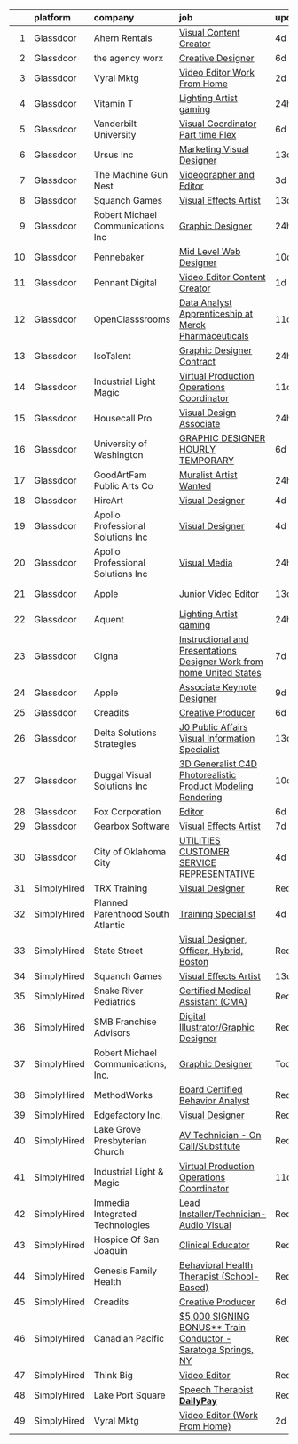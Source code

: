 

|    | platform    | company                             | job                                                                                                                                                                                                                                                                                                                                                                                                                                                                                                                                                                                                                                                                                                                                                                                                                                                                                                                                                                                                                                                                                                                                                                                                                                                                                                                                                                                                  | update_time   | location             |
|---:|:------------|:------------------------------------|:-----------------------------------------------------------------------------------------------------------------------------------------------------------------------------------------------------------------------------------------------------------------------------------------------------------------------------------------------------------------------------------------------------------------------------------------------------------------------------------------------------------------------------------------------------------------------------------------------------------------------------------------------------------------------------------------------------------------------------------------------------------------------------------------------------------------------------------------------------------------------------------------------------------------------------------------------------------------------------------------------------------------------------------------------------------------------------------------------------------------------------------------------------------------------------------------------------------------------------------------------------------------------------------------------------------------------------------------------------------------------------------------------------|:--------------|:---------------------|
|  1 | Glassdoor   | Ahern Rentals                       | [Visual Content Creator](https://www.glassdoor.com/partner/jobListing.htm?pos=122&ao=1136043&s=58&guid=00000182153d8d468a409738b3f8e716&src=GD_JOB_AD&t=SR&vt=w&ea=1&cs=1_68b80d92&cb=1658213732103&jobListingId=1008005762365&jrtk=3-0-1g8ajr3cdk613801-1g8ajr3cris10800-def8a75371397d79-)                                                                                                                                                                                                                                                                                                                                                                                                                                                                                                                                                                                                                                                                                                                                                                                                                                                                                                                                                                                                                                                                                                         | 4d            | Henderson, NV        |
|  2 | Glassdoor   | the agency worx                     | [Creative Designer](https://www.glassdoor.com/partner/jobListing.htm?pos=112&ao=1110586&s=58&guid=00000182153d8d468a409738b3f8e716&src=GD_JOB_AD&t=SR&vt=w&ea=1&cs=1_24459a89&cb=1658213732102&jobListingId=1007999979667&cpc=AC285F3A3ECA6BB0&jrtk=3-0-1g8ajr3cdk613801-1g8ajr3cris10800-63945e7974dcb0bf--6NYlbfkN0CNOKpjDIEH11s39GTuUki_mvxNbnX5BtDlH5CMrheAnKze_5JrwQ4joDkGUDohP_RybvKQguCwO2bzn207p_14mbiHcywFIa1HWF2UP0_3f5Zk975uTAq5uCVwflsu_JCSQSKbiQ7a0xIZd76aSwml-WNW-2GZAACyMpIWDnwBr8SUJBdJ9gJtZ6GRC9VA3zsR9SRTYHdzaOe9V7emQh8hTi863DBYhI8vl0udw1UMy9vQxI3NCd1MkMfXDem5zqfKSD593xCZ7x8kBeo7zLj3UD1ZOvJT2260zLa4_bY5oNFdvYU9Hs5hxiTa9yOC9JC_j8znj-bpLFYp886n4PvNdWrZxCeyinX9t6GVcgE0tuJrIt895W9V7I9br_Z5pa-vM_7-KNTX3CjQsdojMvHGsl4cnUXyGjgJxN2wTmDSyG3LWLR5qUKR8rUDJ4D2ezDTXlGZqERU76MYZBFhhKlVelHxxsp5H24VTJGWxecmWCcgKruj_GQS)                                                                                                                                                                                                                                                                                                                                                                                                                                                                                                                                                         | 6d            | Remote               |
|  3 | Glassdoor   | Vyral Mktg                          | [Video Editor  Work From Home ](https://www.glassdoor.com/partner/jobListing.htm?pos=115&ao=1136043&s=58&guid=00000182153d8d468a409738b3f8e716&src=GD_JOB_AD&t=SR&vt=w&ea=1&cs=1_30e5533e&cb=1658213732102&jobListingId=1008009868653&jrtk=3-0-1g8ajr3cdk613801-1g8ajr3cris10800-9ef7978640d148b0-)                                                                                                                                                                                                                                                                                                                                                                                                                                                                                                                                                                                                                                                                                                                                                                                                                                                                                                                                                                                                                                                                                                  | 2d            | Omaha, NE            |
|  4 | Glassdoor   | Vitamin T                           | [Lighting Artist  gaming ](https://www.glassdoor.com/partner/jobListing.htm?pos=111&ao=1110586&s=58&guid=00000182153d8d468a409738b3f8e716&src=GD_JOB_AD&t=SR&vt=w&cs=1_f7031b3e&cb=1658213732101&jobListingId=1008012606437&cpc=1CBFC3E34E2A31FF&jrtk=3-0-1g8ajr3cdk613801-1g8ajr3cris10800-a4a5b49e0c0ecfb1--6NYlbfkN0DMrcEu7yrtATojKJA7cEzGQ3FdRGWLh0CZQInL4ECGI6k5tN82kdM0cJmh4vC7GgjoQsXN0_g-aqtw8QQjM5vUzmp1Kwz3tv9SdCw_7OATSSTl--Am1C6sNxUybMUsjSaT6We5Huz_qIHcjEjVAHttS8wn4vr9M1hS7WT9EIk6RhzxFMvs67O1FaYk3RJtOSDnxdHJtwSUljZUlKdkiy6CVI05Y0L-Z3tyH0W5cQuw1reM0CWeU0BmrPT6mt0fefJ96jAzWp1qTig0hMrKC3fZUE4NBClE_jIzqJwAmjexkC_W9-RrAU7XB4MxybQi2-XsPa--9vQnneeuHM4roNMmKBV4NDdC1HLF6p2OvDlT0oDW1ZPfBYBClEGqkY_vcvnzYwwLvYu1nyDXdXTknpndKTtqdZxksen7BrCeBQyYNgEUuC5A41CQGyIScT9bij8xWrSSTetfDi-5VCO3Przetb55tEoJnf4%3D)                                                                                                                                                                                                                                                                                                                                                                                                                                                                                                                                                                         | 24h           | Redmond, WA          |
|  5 | Glassdoor   | Vanderbilt University               | [Visual Coordinator  Part time  Flex ](https://www.glassdoor.com/partner/jobListing.htm?pos=120&ao=1136043&s=58&guid=00000182153d8d468a409738b3f8e716&src=GD_JOB_AD&t=SR&vt=w&cs=1_556214e4&cb=1658213732103&jobListingId=1008001215260&jrtk=3-0-1g8ajr3cdk613801-1g8ajr3cris10800-1dc14025f1c8ed43-)                                                                                                                                                                                                                                                                                                                                                                                                                                                                                                                                                                                                                                                                                                                                                                                                                                                                                                                                                                                                                                                                                                | 6d            | Nashville, TN        |
|  6 | Glassdoor   | Ursus  Inc                          | [Marketing   Visual Designer](https://www.glassdoor.com/partner/jobListing.htm?pos=110&ao=1110586&s=58&guid=00000182153d8d468a409738b3f8e716&src=GD_JOB_AD&t=SR&vt=w&ea=1&cs=1_3eb2ca3d&cb=1658213732102&jobListingId=1007985675315&cpc=FD1C1DA32C38CFA7&jrtk=3-0-1g8ajr3cdk613801-1g8ajr3cris10800-f29d6c416d7e7661--6NYlbfkN0CT8vBT9H5mqECx2dfLV_FONLPDKpIRssxVwtj05Tmm4rA5I0VNOPdM1oYsK66ov5qs26oXjfHfguzQooc3G5Pl-ghCmGPoj2PmFbu89wOeXUIWofUIEanFBQPQQprKV32zN9Eeuix_fCN_LoNFfc6-kzPEHPQ6WqAeZZW7SVPGAneNoR4LL4ICaWUunWEm0NMQwllCqzpb2jbXfq8vno7CjDfcNhde_W5Dghnziav4Z672-EZ4y4kQl5d4YY7G0P_MzTCz_V2KGeLpA4G0WV_bzB5BrxYEhPxUTp5P0zQewCglRmI_LKCzDMzOjtzCOpIqdA9-p-0ma8y3TAf7_YdMu5lJxHjtDXCYMiVz1RSbGiZWMstjjwbxWfy1zAk4dims6IVhr0D06MhjhrLT9IhTinadZiiO_N3arpfQEHL8NFS2TVJes2V3fL8ynt-ihfqthY3_mk_bzsTiaKqF1gOLLoUYVEdAfZFRB1y3zSWc16hOBgJipGI3tYsWJnuCKPlG2pgEXSXEv5Gt4qPbX3gElOtcDayGP-tLHCgSZTyg0YQME8VYfzaqQ8cLk8UZ7WQ_gx1WI2QUZQNTsLwkq_X3yfLohebjH9dtMySSvhploL7_nlOMOqdvBHr0jy2E-x08Ruf0bgb2TzwkBp6lppgeYbju_8m1YnsiOQ1l2pLjEPxKRfSSwZu4EC5d_LxuDmWaHU80mg84GRqY2Wy2ylLHj5ibShKRyziuAdzG8D-d4dNsTl0KkK1uxCHVpHK9Innh2chxR6u-BSDAkvvRZVWlliL9c8lJZvqjSttG9H7BF_hmvqaCj8lZzzr2qP7N9hoJ5C1L_XD2mrFJXOoIcl8mkbMR2PMAMTzLUPLyudKOnZxqMX-kORpicJBtSO0ordlbOKG644SSyVWntFbGbNJgNHIRZtfIda2OJ1X5J7AnB94cQxVu5WeNcmLZ65HF9O_tGl_X0aT-ecrTOHCtLp1s4T3qltBG-ay0MJe9hq5xn5EG3NsPaefnru-QPAIyHKI%3D) | 13d           | Los Angeles, CA      |
|  7 | Glassdoor   | The Machine Gun Nest                | [Videographer and Editor](https://www.glassdoor.com/partner/jobListing.htm?pos=102&ao=1110586&s=58&guid=00000182153d8d468a409738b3f8e716&src=GD_JOB_AD&t=SR&vt=w&ea=1&cs=1_65dce900&cb=1658213732100&jobListingId=1008008220577&cpc=6A22310A23505C64&jrtk=3-0-1g8ajr3cdk613801-1g8ajr3cris10800-7bf62a7847c9fd39--6NYlbfkN0DeXU0vMxLyKhfauY-dgUBa_3v1DHLtGGo4EP_Dl8CiY3vcLdlFpMXd8gOoPoS0jl2xg5tFuqzqZaNPlzGo_opu3V-Sx22VHLXuVfm6JiTRQ0-M_Zc2gGcsfBMqRXwW5hoARUwGDoiJ8yK2FMYzPuUtY075Lqjq_LiiEKHiuk-FH3Z2ZXi3fsfqBVfrjsnm_YIYPZuym1G5fxM8Gksxm9q-JdnOw7X4wyDvzvwkl14Mi3aId_COOKNva8fK5Wv0Q7IPVTb6ieRiDgo-5sTliBJ9vQ9hrWszTDJHxVWFmryh9bnwJybZU8x3-gCI0ZAILpADgw2m3GHn0IM4EHVygp5YPC3sR2eLVFuPpuyECeMMXtI6mIgzewb_Vb-Q9Z_gEFHzZXtF3rk0B2kNXB9selo0G6kCUwCPWpM28kQ3_r3Z-Ku5zr_Womw4D1_WYiP_YUCg3Tjj4cT7Gzm01Kqs-D3EpFtIjudjDSOtxrd37fezrPJURVsa-D4D4M5aEvICXJw%3D)                                                                                                                                                                                                                                                                                                                                                                                                                                                                                                                                     | 3d            | Frederick, MD        |
|  8 | Glassdoor   | Squanch Games                       | [Visual Effects Artist](https://www.glassdoor.com/partner/jobListing.htm?pos=116&ao=1136043&s=58&guid=00000182153d8d468a409738b3f8e716&src=GD_JOB_AD&t=SR&vt=w&ea=1&cs=1_7f6dff37&cb=1658213732103&jobListingId=1007985791841&jrtk=3-0-1g8ajr3cdk613801-1g8ajr3cris10800-03dc8f628835d2e5-)                                                                                                                                                                                                                                                                                                                                                                                                                                                                                                                                                                                                                                                                                                                                                                                                                                                                                                                                                                                                                                                                                                          | 13d           | Remote               |
|  9 | Glassdoor   | Robert Michael Communications  Inc  | [Graphic Designer](https://www.glassdoor.com/partner/jobListing.htm?pos=130&ao=1136043&s=58&guid=00000182153d8d468a409738b3f8e716&src=GD_JOB_AD&t=SR&vt=w&ea=1&cs=1_ec08c80a&cb=1658213732104&jobListingId=1008012198333&jrtk=3-0-1g8ajr3cdk613801-1g8ajr3cris10800-f670fd00d048faad-)                                                                                                                                                                                                                                                                                                                                                                                                                                                                                                                                                                                                                                                                                                                                                                                                                                                                                                                                                                                                                                                                                                               | 24h           | Remote               |
| 10 | Glassdoor   | Pennebaker                          | [Mid Level Web Designer](https://www.glassdoor.com/partner/jobListing.htm?pos=104&ao=1110586&s=58&guid=00000182153d8d468a409738b3f8e716&src=GD_JOB_AD&t=SR&vt=w&ea=1&cs=1_8818d6de&cb=1658213732100&jobListingId=1007992914380&cpc=334ABAF5D42DC775&jrtk=3-0-1g8ajr3cdk613801-1g8ajr3cris10800-09f7b357db24a266--6NYlbfkN0BqUN6ztqptJ5eG394UO-ZfSRZGZkbpPm3u73UixmBvBI1Y1JxWCCSi4WD6T2NB-2gugfCPeo8ZQOUqAEtz66ZCnIC6U5F0XJKr1Jox5VrclONP9b6iMFBTOy58yKslxi4PmsPGdNOFX2yyjFl7ZGxSjiZNk-UbmLbgopj7iYK_0fPO0KhQH2T9X9_seLYZZxQfgdjAvDHEvIQrg74ISkYglvc8FHnOzxLXvL4YSr2dPXIYg9QPigO0jtfjpaOoAORRNuBaDWw0PGiGpuoHhrCzuKcsNqshcFfQIb0Au70DvLcW4HE6xhPeyDA8SXZApT0a0v1A2n8YE1xYKH3ROC7KfCK2YWsYRAcBIdhgt7dVqtufqrQsz1kEds0KyR0Eb5v6kuLPwuXmafmTqcMn2DJOhr8WIVS2I3PCY-5AxRC_9cdYmoDDRNlPRc-sMVQu7bBJQtBlhYdMidVO8Fi43KxvJC3yONl-H8fDsJ9aEct41uI3xPJBrA5w)                                                                                                                                                                                                                                                                                                                                                                                                                                                                                                                                                    | 10d           | Remote               |
| 11 | Glassdoor   | Pennant Digital                     | [Video Editor   Content Creator](https://www.glassdoor.com/partner/jobListing.htm?pos=106&ao=1110586&s=58&guid=00000182153d8d468a409738b3f8e716&src=GD_JOB_AD&t=SR&vt=w&ea=1&cs=1_d2c8a2c7&cb=1658213732101&jobListingId=1008010434652&cpc=47CFDC01B3F81FAC&jrtk=3-0-1g8ajr3cdk613801-1g8ajr3cris10800-69b8da2556d15c92--6NYlbfkN0Bw6ADXTSu9MQ-BgdpxE0XAIUKp1OUEaoDme-lnYQr3YlsXXTDH6Q8-e5Dm2_oDQr7OqxMf6mwf9l92iLuaAg2f7P7qXVCRutfoUBPjGF-2BWhBTJho5RbounJfE0gubNKj_RtQ4JIyy-7N8cuNLn0kKuzqzgouIJfKDVixQTIumMgVxyUUCZDGpZkH3APaUeA-gHDvKG-lBvr0L2tVv9B8MP914c3Eu_WEEUBVIXt78d-1TCpHox2lxoRQHTVzMxJgaZEEvI-mdpo_yYKArckTM0V3To1f3dN404XhEVp114nd05Tdkh2Fs164H-XYzodqRT36yDbp6SIXnwEk_dE523IvZdhPNGlgGm1l6H04xw7TubHvC51W6CxnTxEESC-qY3XmxWCjXnrRpR9OF1wX4koUb26b4K8sDrtqR4KfqNhLd26oJ_tN9K-J_oe2rYwmy5BzpTkn5eSmKou1Bphvl31gfrzTVoyH28lp3eUKvNAVSbxmSEE671V65UV6fTQ%3D)                                                                                                                                                                                                                                                                                                                                                                                                                                                                                                                              | 1d            | Remote               |
| 12 | Glassdoor   | OpenClasssrooms                     | [Data Analyst Apprenticeship at Merck Pharmaceuticals](https://www.glassdoor.com/partner/jobListing.htm?pos=105&ao=1110586&s=58&guid=00000182153d8d468a409738b3f8e716&src=GD_JOB_AD&t=SR&vt=w&cs=1_ea30963c&cb=1658213732100&jobListingId=1007990826788&cpc=FB7E4A1762AE5BEC&jrtk=3-0-1g8ajr3cdk613801-1g8ajr3cris10800-f0185afb18a2368b--6NYlbfkN0CYAIElCPpsfOW69DRdwqNcgVECywkNW_zmrkWacG6iwAdXMtafJYApPBjY_IlazVpGcUr1k55nJmMYxyi76Dv4MSejOwf3o4VoLGxN0EU3JJlVkZM0vydk9pgIrNv7D-tUQV2ih58x94JVv_4cU2L-SFG5FiZktYcOmuMWTFjVpajo-CiSB5Je5U4DLOsgo6sC1xqqUSIJFHpX_2ec2NLXlgnJdn-D9CM5ArGdCZ2UC0gCxfr3HU3BCPQXLAeuJOJx1V9_X7YOMRhcVq0TtOsPwEoInVSZXDA9V8xU5lTSoEk70JgJ3-ylKUl9flIPUuegGzOgzvNnvnTFUJppTsKB3kxxUwIT0tOT6g1V9mS9VZUH3YCmPtJNZm2eHpa-3am6PJwvnA5TMRLbU4a3k1MtEOX3Ag_YhxFk1HhbPG-eOA3Tu4Q0aI5XpfjgZXZPCqqVoMZOqu7x2QX47fHgkyIH8PqQDBFaWQI%3D)                                                                                                                                                                                                                                                                                                                                                                                                                                                                                                                                             | 11d           | Philadelphia, PA     |
| 13 | Glassdoor   | IsoTalent                           | [Graphic Designer  Contract ](https://www.glassdoor.com/partner/jobListing.htm?pos=103&ao=1110586&s=58&guid=00000182153d8d468a409738b3f8e716&src=GD_JOB_AD&t=SR&vt=w&ea=1&cs=1_04b203f2&cb=1658213732100&jobListingId=1008011865616&cpc=6EF74AC2F94C1840&jrtk=3-0-1g8ajr3cdk613801-1g8ajr3cris10800-d5864c707e7e71d1--6NYlbfkN0DImNp3QLF5YaqX3zr-2zRyW3u228IGIKvMFxM2hsb-NJvdz_sOttE7GdBqitoFMOkmlj-zsVfY4XglKaTiL0dgdl8X4ikKX-RAx4wOJ7ouy3SQJf1dOSVQP5rrifk8XQottKcxFNL3SJs70WphZhGI1cpGoSYBv7_ij5UetXYvjTlbhArdVa6s9PL4BwwJei_XTZH7Xg-Qb5du6alE_5cD8QYLqqtNIXeNXuoyRswLk0iImpkF0enV-PDxGmptzWpAfxMjSIdhs8KYoiDSnLlCs3u2ROqJLepnkI1rrbLiUF1gFmvxtkLyGgBMCxXE1BAf0Iu5m1wRppHIKOwPhIGGUX4fy5q7RFogYZowkInRC8bFXvXQUNVGYUjjCbx3mBcUe87goZFnl30yEae0U3Jq-29_kKdlBGWPWCRcvoExawAhEwvcSjcyUmvywWNgvg_ksNfHSb4nq9ocu-SyYrS0VbGOf2RS52qnbTh-XsksNrfTbDN-jC5ohrGGmD7AmnY7PveBZJT50iZHtVf5n-ih)                                                                                                                                                                                                                                                                                                                                                                                                                                                                                                               | 24h           | Lehi, UT             |
| 14 | Glassdoor   | Industrial Light   Magic            | [Virtual Production Operations Coordinator](https://www.glassdoor.com/partner/jobListing.htm?pos=121&ao=1136043&s=58&guid=00000182153d8d468a409738b3f8e716&src=GD_JOB_AD&t=SR&vt=w&cs=1_e45e085f&cb=1658213732103&jobListingId=1007989924306&jrtk=3-0-1g8ajr3cdk613801-1g8ajr3cris10800-018c295f45bedb85-)                                                                                                                                                                                                                                                                                                                                                                                                                                                                                                                                                                                                                                                                                                                                                                                                                                                                                                                                                                                                                                                                                           | 11d           | San Francisco, CA    |
| 15 | Glassdoor   | Housecall Pro                       | [Visual Design Associate](https://www.glassdoor.com/partner/jobListing.htm?pos=117&ao=1136043&s=58&guid=00000182153d8d468a409738b3f8e716&src=GD_JOB_AD&t=SR&vt=w&ea=1&cs=1_7aa92de9&cb=1658213732103&jobListingId=1008012945616&jrtk=3-0-1g8ajr3cdk613801-1g8ajr3cris10800-f59e599094aa1d38-)                                                                                                                                                                                                                                                                                                                                                                                                                                                                                                                                                                                                                                                                                                                                                                                                                                                                                                                                                                                                                                                                                                        | 24h           | Denver, CO           |
| 16 | Glassdoor   | University of Washington            | [GRAPHIC DESIGNER  HOURLY TEMPORARY ](https://www.glassdoor.com/partner/jobListing.htm?pos=128&ao=1136043&s=58&guid=00000182153d8d468a409738b3f8e716&src=GD_JOB_AD&t=SR&vt=w&cs=1_1efeda7d&cb=1658213732103&jobListingId=1008000500830&jrtk=3-0-1g8ajr3cdk613801-1g8ajr3cris10800-df13bf05050acd24-)                                                                                                                                                                                                                                                                                                                                                                                                                                                                                                                                                                                                                                                                                                                                                                                                                                                                                                                                                                                                                                                                                                 | 6d            | Seattle, WA          |
| 17 | Glassdoor   | GoodArtFam Public Arts Co           | [Muralist Artist Wanted](https://www.glassdoor.com/partner/jobListing.htm?pos=129&ao=1136043&s=58&guid=00000182153d8d468a409738b3f8e716&src=GD_JOB_AD&t=SR&vt=w&ea=1&cs=1_9f302ddd&cb=1658213732104&jobListingId=1008013375802&jrtk=3-0-1g8ajr3cdk613801-1g8ajr3cris10800-139c5657c9f4ec98-)                                                                                                                                                                                                                                                                                                                                                                                                                                                                                                                                                                                                                                                                                                                                                                                                                                                                                                                                                                                                                                                                                                         | 24h           | Washington, DC       |
| 18 | Glassdoor   | HireArt                             | [Visual Designer](https://www.glassdoor.com/partner/jobListing.htm?pos=108&ao=1110586&s=58&guid=00000182153d8d468a409738b3f8e716&src=GD_JOB_AD&t=SR&vt=w&ea=1&cs=1_a09469c6&cb=1658213732101&jobListingId=1008006990165&cpc=B076152010A3B66C&jrtk=3-0-1g8ajr3cdk613801-1g8ajr3cris10800-707f6ec11249c099--6NYlbfkN0DSgjPPcnEdvoK3uuxfISLALE6pB1FR7YSHOr_tSg5_QGIhoz_2VqUepdcKLBLI_zQsemZvjWbTmuNU-8qD_5yZ4Wkv_uXn2T-bUm0XKK8bPwPvaWQSs82hJtIXOIR23d3hUCuyKasdapFmOqEz0PaHbJCY_n4FpUa_TzCXZMVtsOZ25JsI9TZ-B8FmQPzKnQWz_x5sToVZRWbL8plpAsfQuGTnnkME9talXMeU3uaUEoY_C7Dpg3JQFfSaC9sFx6ksojHTm4_oe2JmpnsTr4uEi4zAJ2JGhu79icoFH4v9P00YZX2hofqk5zWCD9EbBdOjGS2MNtjcnUQfwgwVNY_lhUoNcTzxaXGLDojbmYRhwhNQjHR8Lanlwnaqw_WSJHiyx0oIUQ6jj8ANCk1idJhHPhGsvqGQnTeTtdSubncElGHdUF3pSfip76hU13D33JScl9x5JZQjLtPgGVRWso4BXDJOPX6EKPV1hxeZ6zVZfzOh39o3lM02-08IFubkhwpo0D469AiPwAfm-FhiaGsCSldSoSg1yOZEO1kipxHIq8wYifgTRnJe9AJrAnSMVr83msGK9PWQIRB4iqxdqITE)                                                                                                                                                                                                                                                                                                                                                                                                                                                           | 4d            | Denver, CO           |
| 19 | Glassdoor   | Apollo Professional Solutions  Inc  | [Visual Designer](https://www.glassdoor.com/partner/jobListing.htm?pos=113&ao=1110586&s=58&guid=00000182153d8d468a409738b3f8e716&src=GD_JOB_AD&t=SR&vt=w&ea=1&cs=1_acb479f1&cb=1658213732102&jobListingId=1008005753106&cpc=9908D8D4413DBB8A&jrtk=3-0-1g8ajr3cdk613801-1g8ajr3cris10800-d745df0fbd624270--6NYlbfkN0CAhuD5_VJSGKds9a5niLzxiWOcN_E6D1JakCGF8i00d5ISuI-0-xh_cG2rFb0VvO8oWfPB-Gv4WFa2mbezu89_djolyIsBhXKNjN_VO-CaP9EBUrIW2paOzzZHLkUbd3Z1H9p1SC-Ll7zAQnXdVs3oVT7bTvC6XpxZMBmeKH1Ciq97V6BlJ46ugu1NottkV9U-qcQD89enngVLx9W4dOp0umtlIvFl14CtkumrCFel5RDxy2dGnYx7Hykqe-Al7bCo-V0lk8bHKVw7X_FqlRadOzHORVyrXjDFw_pohtpmpeOO2PlGp5SUzBajb7P1PtFyzkeGncqAlYhm0hPznz8SEa3TsYYZri4ZNA2dQNWo2agKg9nZAkHknr3G1_8dJ12U1EuRDOgA3QUQUi3tF8KSPlQR7xR1E9wIZImL5ObBhNv60HaYQ7FzLE-ET29gloAgAaxNu4JA3AFs09lPW2fkAhv7HHb3jm7EGhU-fpkjRdpSWDM1wUh5D5vx52GoJ_o%3D)                                                                                                                                                                                                                                                                                                                                                                                                                                                                                                                                             | 4d            | Eglin Village, FL    |
| 20 | Glassdoor   | Apollo Professional Solutions  Inc  | [Visual Media](https://www.glassdoor.com/partner/jobListing.htm?pos=109&ao=1110586&s=58&guid=00000182153d8d468a409738b3f8e716&src=GD_JOB_AD&t=SR&vt=w&ea=1&cs=1_bf9c3756&cb=1658213732101&jobListingId=1008012114331&cpc=2CAED5C921A5F994&jrtk=3-0-1g8ajr3cdk613801-1g8ajr3cris10800-7c0645af082c45b9--6NYlbfkN0CAhuD5_VJSGKds9a5niLzxiWOcN_E6D1JakCGF8i00d5ISuI-0-xh_cG2rFb0VvO-EIFroLATizHoo9VMSyy5GJXsu6gbHsQ6vgfq5xJ8DIxU-Vr-Kph_wNlXhib4kijs1VFZg1naKw47khUL-N3ZOiWpxzok0JB9gejpCxCMcXSw9_FCOBhORxfNJEicdLGEihhS5MTDtos6R7zfqlW_ag_lb76Ivinx-II-3fYkDRak1vJ3wedAmErFS3DkR_O6NuLLJMKe5pwu_PmLNGelOT5NSEPrMXQ9N36nyUtlkaLWFj93PAvmq6ikTAlqnWXxufWhhEg82qaEfGw4Zpu38gHysOYH2sFU5d4KwLGaWukoKN45wXajG7cJF1ChIR_j-B5o7p09lU5n4y9VWEeh241iXv256Q-zYY68XYTNaNxniJJKjPL9oHurNB7iFuFrH8LCCvVnRIkIAk8mUhKRgYnDZxyXULIfUzV4RKTuJIG6LswGwXyb-kCk85M_1PzhuPwSg61kaIg%3D%3D)                                                                                                                                                                                                                                                                                                                                                                                                                                                                                                                                  | 24h           | Eglin Village, FL    |
| 21 | Glassdoor   | Apple                               | [Junior Video Editor](https://www.glassdoor.com/partner/jobListing.htm?pos=125&ao=1136043&s=58&guid=00000182153d8d468a409738b3f8e716&src=GD_JOB_AD&t=SR&vt=w&cs=1_1e126a92&cb=1658213732103&jobListingId=1007985005964&jrtk=3-0-1g8ajr3cdk613801-1g8ajr3cris10800-0f9a11081cacb514-)                                                                                                                                                                                                                                                                                                                                                                                                                                                                                                                                                                                                                                                                                                                                                                                                                                                                                                                                                                                                                                                                                                                 | 13d           | Cupertino, CA        |
| 22 | Glassdoor   | Aquent                              | [Lighting Artist  gaming ](https://www.glassdoor.com/partner/jobListing.htm?pos=107&ao=1110586&s=58&guid=00000182153d8d468a409738b3f8e716&src=GD_JOB_AD&t=SR&vt=w&cs=1_8cac641b&cb=1658213732100&jobListingId=1008012676272&cpc=75B6770C194DCF89&jrtk=3-0-1g8ajr3cdk613801-1g8ajr3cris10800-f341b21f200986a5--6NYlbfkN0DMrcEu7yrtATojKJA7cEzGQ3FdRGWLh0CZQInL4ECGI9gD0Wolx9R2v-Aex0-GK06IR-bjFvjEHMXZOaQ5iyvMOX2o-ZavnwjSDCy-yLmI7QrRCKKKWQhOYX0OyhtyBdjzyIDc_lEUUc-tJ1j7P04w-guAtevEPkKrF-iH2eoM_m3nnqCAITppR1rQ0RhEJ2ejuGpzDF5GLzSifHJ4l9jkZ7Stug_WVjBHNKb3Qhtz6LotVEBVMgZ4nS48hOHu1Yo5X1fU_g_B4r9Y9Pv_ouUQD2QkqIf2LLzQLI4G4dsBG2UAdvdp7f-7Q_BcXFZ13RRaxFGjAw8atfgqAyXdCkCZuw4-KiEZFgBZqMDSNbdemOZbHx59lDdk8fEUQf5lbMhr0mThKgltDvZ02XqcQTm5SvN_E_2YL_YvIn2NFkyUcMOfEHrn9oL4gS8grDnne9YhV2GODvIqaRiRW6mwjj_9)                                                                                                                                                                                                                                                                                                                                                                                                                                                                                                                                                                                       | 24h           | Redmond, WA          |
| 23 | Glassdoor   | Cigna                               | [Instructional and Presentations Designer   Work from home   United States](https://www.glassdoor.com/partner/jobListing.htm?pos=127&ao=1136043&s=58&guid=00000182153d8d468a409738b3f8e716&src=GD_JOB_AD&t=SR&vt=w&cs=1_59136e12&cb=1658213732103&jobListingId=1007997852581&jrtk=3-0-1g8ajr3cdk613801-1g8ajr3cris10800-bcee9cc9399bebe6-)                                                                                                                                                                                                                                                                                                                                                                                                                                                                                                                                                                                                                                                                                                                                                                                                                                                                                                                                                                                                                                                           | 7d            | Hartford, CT         |
| 24 | Glassdoor   | Apple                               | [Associate Keynote Designer](https://www.glassdoor.com/partner/jobListing.htm?pos=123&ao=1136043&s=58&guid=00000182153d8d468a409738b3f8e716&src=GD_JOB_AD&t=SR&vt=w&cs=1_ef67c30c&cb=1658213732103&jobListingId=1007994885822&jrtk=3-0-1g8ajr3cdk613801-1g8ajr3cris10800-d364f6aa50efa23d-)                                                                                                                                                                                                                                                                                                                                                                                                                                                                                                                                                                                                                                                                                                                                                                                                                                                                                                                                                                                                                                                                                                          | 9d            | Cupertino, CA        |
| 25 | Glassdoor   | Creadits                            | [Creative Producer](https://www.glassdoor.com/partner/jobListing.htm?pos=126&ao=1136043&s=58&guid=00000182153d8d468a409738b3f8e716&src=GD_JOB_AD&t=SR&vt=w&ea=1&cs=1_59ce1964&cb=1658213732103&jobListingId=1008001226991&jrtk=3-0-1g8ajr3cdk613801-1g8ajr3cris10800-f805c712dc42c9fb-)                                                                                                                                                                                                                                                                                                                                                                                                                                                                                                                                                                                                                                                                                                                                                                                                                                                                                                                                                                                                                                                                                                              | 6d            | Remote               |
| 26 | Glassdoor   | Delta Solutions   Strategies        | [J0   Public Affairs Visual Information Specialist](https://www.glassdoor.com/partner/jobListing.htm?pos=124&ao=1136043&s=58&guid=00000182153d8d468a409738b3f8e716&src=GD_JOB_AD&t=SR&vt=w&cs=1_e1b24c80&cb=1658213732103&jobListingId=1007984908277&jrtk=3-0-1g8ajr3cdk613801-1g8ajr3cris10800-a216e9d9d7619a4f-)                                                                                                                                                                                                                                                                                                                                                                                                                                                                                                                                                                                                                                                                                                                                                                                                                                                                                                                                                                                                                                                                                   | 13d           | Peterson AFB, CO     |
| 27 | Glassdoor   | Duggal Visual Solutions  Inc        | [3D Generalist  C4D   Photorealistic Product Modeling   Rendering ](https://www.glassdoor.com/partner/jobListing.htm?pos=101&ao=1110586&s=58&guid=00000182153d8d468a409738b3f8e716&src=GD_JOB_AD&t=SR&vt=w&ea=1&cs=1_e85d7548&cb=1658213732100&jobListingId=1007993253040&cpc=CBEBA1A9D941894A&jrtk=3-0-1g8ajr3cdk613801-1g8ajr3cris10800-f8c5c17823b204e5--6NYlbfkN0AhPjSs2vo7RLee1_xLIpHd_nFD1kHt2eelnwykkGzonkBtTeKLv8Il_cy6fct9mZu76NhqZI8ImsfvoZqh_yIftBXURjgxHID-nQlXGohxsm98MkbgtWzqRqLVNiefnlI6JCFoG2brzQq4dIhSuvOUmVP0Ej1M6SPY5H994CyiQw8KW5ptrDy9nkS6n9r-ReBjiLx2kM9WHqxBw1dezjWjy0e4eCan58rYkAGta50_Ku5AApX6IgQQitY1kgcsbjxBu8cPsbwHWW5gK3R7DZksYVqGGibLNpWHzOUK8lXAU3BcHsq5grK4AyaBMbO_9qIW0J_SWrvLpn4y4HOPGeXQejXqGzI9p3ZuhlwmZE78oPTs0IaWNgcOabUawQvTiia6F3Bfbu9qz3hKA6hX5mFmKeGeellHX-Uj5vGNotCWedK9Qc-hDSMXhZo0hJ8UGgYm9lt7bW79edvnmgMlMkNsdQ1GQa3_1UH3eDZ0wrp2YTAYxfstLgIhUvZOxhmPjusPYcaRJWQNnmITyBokeYq98HRzS0ZUH1S9-vFiQffH5NpcHbjhkqxU)                                                                                                                                                                                                                                                                                                                                                                                                                                         | 10d           | Remote               |
| 28 | Glassdoor   | Fox Corporation                     | [Editor](https://www.glassdoor.com/partner/jobListing.htm?pos=118&ao=1136043&s=58&guid=00000182153d8d468a409738b3f8e716&src=GD_JOB_AD&t=SR&vt=w&cs=1_c3c7ad04&cb=1658213732103&jobListingId=1008001253601&jrtk=3-0-1g8ajr3cdk613801-1g8ajr3cris10800-5647021b84b0e8c7-)                                                                                                                                                                                                                                                                                                                                                                                                                                                                                                                                                                                                                                                                                                                                                                                                                                                                                                                                                                                                                                                                                                                              | 6d            | Seattle, WA          |
| 29 | Glassdoor   | Gearbox Software                    | [Visual Effects Artist](https://www.glassdoor.com/partner/jobListing.htm?pos=114&ao=1136043&s=58&guid=00000182153d8d468a409738b3f8e716&src=GD_JOB_AD&t=SR&vt=w&ea=1&cs=1_995b3201&cb=1658213732102&jobListingId=1007998860820&jrtk=3-0-1g8ajr3cdk613801-1g8ajr3cris10800-fa056ef69a544c96-)                                                                                                                                                                                                                                                                                                                                                                                                                                                                                                                                                                                                                                                                                                                                                                                                                                                                                                                                                                                                                                                                                                          | 7d            | Frisco, TX           |
| 30 | Glassdoor   | City of Oklahoma City               | [UTILITIES CUSTOMER SERVICE REPRESENTATIVE](https://www.glassdoor.com/partner/jobListing.htm?pos=119&ao=1136043&s=58&guid=00000182153d8d468a409738b3f8e716&src=GD_JOB_AD&t=SR&vt=w&cs=1_afe8798b&cb=1658213732103&jobListingId=1008007119194&jrtk=3-0-1g8ajr3cdk613801-1g8ajr3cris10800-aa16005288f24cb5-)                                                                                                                                                                                                                                                                                                                                                                                                                                                                                                                                                                                                                                                                                                                                                                                                                                                                                                                                                                                                                                                                                           | 4d            | Oklahoma City, OK    |
| 31 | SimplyHired | TRX Training                        | [Visual Designer](https://www.simplyhired.com/job/1-QxyI7SoF0aEZ7XiZSaSH2HX94gKDygTRg688ZX1t8rKFkh1xzIgQ?q=visual+effects)                                                                                                                                                                                                                                                                                                                                                                                                                                                                                                                                                                                                                                                                                                                                                                                                                                                                                                                                                                                                                                                                                                                                                                                                                                                                           | Recently      | Remote               |
| 32 | SimplyHired | Planned Parenthood South Atlantic   | [Training Specialist](https://www.simplyhired.com/job/9DsCBDUVpw47auAbbAyd78n34a5m5ZUNhHDPPlZwGqvZh4-JaXhoiQ?q=visual+effects)                                                                                                                                                                                                                                                                                                                                                                                                                                                                                                                                                                                                                                                                                                                                                                                                                                                                                                                                                                                                                                                                                                                                                                                                                                                                       | 4d            | North Carolina       |
| 33 | SimplyHired | State Street                        | [Visual Designer, Officer, Hybrid, Boston](https://www.simplyhired.com/job/18wh_7oO7UK8xGj8whfL8T6rHMuchgzKZhP4pnhh002GLtI_eT_Oyw?q=visual+effects)                                                                                                                                                                                                                                                                                                                                                                                                                                                                                                                                                                                                                                                                                                                                                                                                                                                                                                                                                                                                                                                                                                                                                                                                                                                  | Recently      | Boston, MA           |
| 34 | SimplyHired | Squanch Games                       | [Visual Effects Artist](https://www.simplyhired.com/job/XFBZYXhOGMowK6hY2cucxuztAOuisUx_6jFEt4cs5Z4wEyRY5kYJxw?q=visual+effects)                                                                                                                                                                                                                                                                                                                                                                                                                                                                                                                                                                                                                                                                                                                                                                                                                                                                                                                                                                                                                                                                                                                                                                                                                                                                     | 13d           | Remote               |
| 35 | SimplyHired | Snake River Pediatrics              | [Certified Medical Assistant (CMA)](https://www.simplyhired.com/job/gSIyR7TlJcrcsMsNpVVau8GzXatQvSVZXEynpMF8oB4BS5BYFHHl_Q?q=visual+effects)                                                                                                                                                                                                                                                                                                                                                                                                                                                                                                                                                                                                                                                                                                                                                                                                                                                                                                                                                                                                                                                                                                                                                                                                                                                         | Recently      | Ontario, OR          |
| 36 | SimplyHired | SMB Franchise Advisors              | [Digital Illustrator/Graphic Designer](https://www.simplyhired.com/job/8losub6_ILil13F0GnS6wgsyADSZ3qbqZG9ugB3tD5jYP4yUi78zsA?q=visual+effects)                                                                                                                                                                                                                                                                                                                                                                                                                                                                                                                                                                                                                                                                                                                                                                                                                                                                                                                                                                                                                                                                                                                                                                                                                                                      | Recently      | Remote               |
| 37 | SimplyHired | Robert Michael Communications, Inc. | [Graphic Designer](https://www.simplyhired.com/job/a2Z4YBzN66--brRTJhiJk2fXWnvVy2ziLcRpvaV5IoVlgbHOVQITGQ?q=visual+effects)                                                                                                                                                                                                                                                                                                                                                                                                                                                                                                                                                                                                                                                                                                                                                                                                                                                                                                                                                                                                                                                                                                                                                                                                                                                                          | Today         | Remote               |
| 38 | SimplyHired | MethodWorks                         | [Board Certified Behavior Analyst](https://www.simplyhired.com/job/waBo_4fr9ocI3OA_ESqiA7ISWzJojZp5ZrK-JYrPE2Mc-utbYfKTEw?q=visual+effects)                                                                                                                                                                                                                                                                                                                                                                                                                                                                                                                                                                                                                                                                                                                                                                                                                                                                                                                                                                                                                                                                                                                                                                                                                                                          | Recently      | Anchorage, AK        |
| 39 | SimplyHired | Edgefactory Inc.                    | [Visual Designer](https://www.simplyhired.com/job/S87_Kd-zwGPJ9ARzu6ZGRPakGoEpPiMfiEiGgIsZsz9JXxfdozwivg?q=visual+effects)                                                                                                                                                                                                                                                                                                                                                                                                                                                                                                                                                                                                                                                                                                                                                                                                                                                                                                                                                                                                                                                                                                                                                                                                                                                                           | Recently      | Orlando, FL          |
| 40 | SimplyHired | Lake Grove Presbyterian Church      | [AV Technician - On Call/Substitute](https://www.simplyhired.com/job/tb9Lp_96v5nuqnhe0ZYtbeKN6hRlb-jVRHz1dLdsFAKeVM_Axvfv9Q?q=visual+effects)                                                                                                                                                                                                                                                                                                                                                                                                                                                                                                                                                                                                                                                                                                                                                                                                                                                                                                                                                                                                                                                                                                                                                                                                                                                        | Recently      | Lake Oswego, OR      |
| 41 | SimplyHired | Industrial Light & Magic            | [Virtual Production Operations Coordinator](https://www.simplyhired.com/job/GoNrd8hJt9uFzdq4BsE8uE5broyUBG7lYHh-w9LEAGBerH_SJJ_H6w?q=visual+effects)                                                                                                                                                                                                                                                                                                                                                                                                                                                                                                                                                                                                                                                                                                                                                                                                                                                                                                                                                                                                                                                                                                                                                                                                                                                 | 11d           | San Francisco, CA    |
| 42 | SimplyHired | Immedia Integrated Technologies     | [Lead Installer/Technician-Audio Visual](https://www.simplyhired.com/job/IL_TH2SXPlz2tOw2DDE_I22xSpEewZlkJne33ZaAXd-CmCI5oTmI_A?q=visual+effects)                                                                                                                                                                                                                                                                                                                                                                                                                                                                                                                                                                                                                                                                                                                                                                                                                                                                                                                                                                                                                                                                                                                                                                                                                                                    | Recently      | Scottsdale, AZ       |
| 43 | SimplyHired | Hospice Of San Joaquin              | [Clinical Educator](https://www.simplyhired.com/job/7hziJJq_Abz7va3c36eunD_OoAv8b468NzKDZxIjkjdoNIBd2ZIHIA?q=visual+effects)                                                                                                                                                                                                                                                                                                                                                                                                                                                                                                                                                                                                                                                                                                                                                                                                                                                                                                                                                                                                                                                                                                                                                                                                                                                                         | Recently      | Stockton, CA         |
| 44 | SimplyHired | Genesis Family Health               | [Behavioral Health Therapist (School-Based)](https://www.simplyhired.com/job/hTgdZsyhTBCdpDrsuGZBwdR4CxKsKBA1zOczyDowxHzP1U6srMahlA?q=visual+effects)                                                                                                                                                                                                                                                                                                                                                                                                                                                                                                                                                                                                                                                                                                                                                                                                                                                                                                                                                                                                                                                                                                                                                                                                                                                | Recently      | Ulysses, KS          |
| 45 | SimplyHired | Creadits                            | [Creative Producer](https://www.simplyhired.com/job/5f9OIpEZNCk55vLKrU9a2FzX3NVlBI84pXkDNWsXx2cyGa5J49GqNQ?q=visual+effects)                                                                                                                                                                                                                                                                                                                                                                                                                                                                                                                                                                                                                                                                                                                                                                                                                                                                                                                                                                                                                                                                                                                                                                                                                                                                         | 6d            | Remote               |
| 46 | SimplyHired | Canadian Pacific                    | [$5,000 SIGNING BONUS** Train Conductor - Saratoga Springs, NY](https://www.simplyhired.com/job/0ipY6qzYFv2GPuSwDkvp5IcxKbDVyOyLf1EfALpZOvpREFTmR3U8Ug?q=visual+effects)                                                                                                                                                                                                                                                                                                                                                                                                                                                                                                                                                                                                                                                                                                                                                                                                                                                                                                                                                                                                                                                                                                                                                                                                                             | Recently      | Saratoga Springs, NY |
| 47 | SimplyHired | Think Big                           | [Video Editor](https://www.simplyhired.com/job/AeMLNlvDXiJWBh9d77xa7L5ufQPswLXgNqJmlXuxmsriL7sIJcO29g?q=visual+effects)                                                                                                                                                                                                                                                                                                                                                                                                                                                                                                                                                                                                                                                                                                                                                                                                                                                                                                                                                                                                                                                                                                                                                                                                                                                                              | Recently      | Remote               |
| 48 | SimplyHired | Lake Port Square                    | [Speech Therapist **DailyPay**](https://www.simplyhired.com/job/UnbmGA5ask0d3rqUECA3Vus0b1qHb1rsdbo-W4HeVzi_DQ2TQoAJ7Q?q=visual+effects)                                                                                                                                                                                                                                                                                                                                                                                                                                                                                                                                                                                                                                                                                                                                                                                                                                                                                                                                                                                                                                                                                                                                                                                                                                                             | Recently      | Leesburg, FL         |
| 49 | SimplyHired | Vyral Mktg                          | [Video Editor (Work From Home)](https://www.simplyhired.com/job/dbDfWYWCqltluUqa0IxS1TU9gtv7JSKhoc8y4FBZE0aBwrcOXtgTrg?q=visual+effects)                                                                                                                                                                                                                                                                                                                                                                                                                                                                                                                                                                                                                                                                                                                                                                                                                                                                                                                                                                                                                                                                                                                                                                                                                                                             | 2d            | Omaha, NE            |